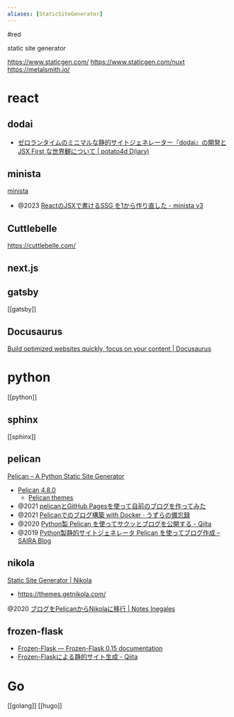 ```yaml
---
aliases: [StaticSiteGenerator]
---
```


#red

static site generator

https://www.staticgen.com/
	https://www.staticgen.com/nuxt
	https://metalsmith.io/

# react
## dodai
- [ゼロランタイムのミニマルな静的サイトジェネレーター『dodai』の開発と JSX First な世界観について | potato4d D(iary)](https://d.potato4d.me/entry/20230127-dodai-tsx-based-ssg/)

## minista
[minista](https://minista.qranoko.jp/)
- @2023 [ReactのJSXで書けるSSG を1から作り直した - minista v3](https://zenn.dev/qrac/articles/980efced76634f)

## Cuttlebelle
https://cuttlebelle.com/

## next.js


## gatsby
[[gatsby]]

## Docusaurus
[Build optimized websites quickly, focus on your content | Docusaurus](https://docusaurus.io/)

# python
[[python]]


## sphinx
[[sphinx]]

## pelican
[Pelican – A Python Static Site Generator](https://blog.getpelican.com/)
- [Pelican 4.8.0](https://docs.getpelican.com/en/latest/)
	- [Pelican themes](http://www.pelicanthemes.com/)
- @2021 [pelicanとGitHub Pagesを使って自前のブログを作ってみた](https://zenn.dev/luna_chevalier/articles/08195fbba8c10ffa6491)
- @2021 [Pelicanでのブログ構築 with Docker · うずらの備忘録](https://www.mallows.io/20210310215020)
- @2020 [Python製 Pelican を使ってサクッとブログを公開する - Qiita](https://qiita.com/saira/items/71faa202efb4320cb41d)
- @2019 [Python製静的サイトジェネレータ Pelican を使ってブログ作成 – SAIRA Blog](https://www.sairablog.com/article/python-pelican-blog-howto.html)

## nikola
[Static Site Generator | Nikola](https://getnikola.com/)
- https://themes.getnikola.com/

@2020 [ブログをPelicanからNikolaに移行 | Notes Inegales](https://log.yostos.org/2020/04/26/migrate-to-nikola/)

## frozen-flask
- [Frozen-Flask — Frozen-Flask 0.15 documentation](https://pythonhosted.org/Frozen-Flask/)
- [Frozen-Flaskによる静的サイト生成 - Qiita](https://qiita.com/NomuraS/items/1bab07bdfdf33c38eaae)

# Go
[[golang]]
[[hugo]]
